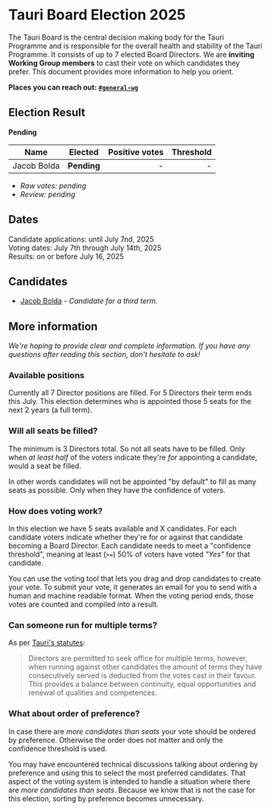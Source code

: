 # Tauri Board Election 2025

<!-- Summary -->

The Tauri Board is the central decision making body for the Tauri Programme and is responsible for the overall health and stability of the Tauri Programme. It consists of up to 7 elected Board Directors.
We are **inviting Working Group members** to cast their vote on which candidates they prefer. This document provides more information to help you orient.

**Places you can reach out: [`#general-wg`][discord-general-wg]**

## Election Result

**Pending**

| Name        |   Elected   | Positive votes | Threshold |
| ----------- | :---------: | -------------: | --------: |
| Jacob Bolda | **Pending** |              - |         - |

-   _Raw votes: pending_
-   _Review: pending_

<!-- TODO: this is all pending applications.

Taking as reference, currently X people have the Discord `working-group` role.
A X turnout for the vote based on that number.

The official end of term for the current Directors is _on July 16th_. Both candidates are uncumbants who have already signed [the Pledge][tcc-plege].

[tcc-plege]: https://dracc.commonsconservancy.org/0016/

-->

## Dates

Candidate applications: until July 7nd, 2025<br>
Voting dates: July 7th through July 14th, 2025<br>
Results: on or before July 16, 2025

## Candidates

-   [Jacob Bolda][jacob-bolda] - _Candidate for a third term._

[jacob-bolda]: Candidates.md#jacob-bolda "Candidates.md - Jacob Bolda"

## More information

_We're hoping to provide clear and complete information. If you have any questions after reading this section, don't hesitate to ask!_

### Available positions

Currently all 7 Director positions are filled. For 5 Directors their term ends this July.
This election determines who is appointed those 5 seats for the next 2 years (a full term).

### Will all seats be filled?

The minimum is 3 Directors total. So not all seats have to be filled. Only when _at least half_ of the voters indicate they're _for_ appointing a candidate, would a seat be filled.

In other words candidates will not be appointed "by default" to fill as many seats as possible. Only when they have the confidence of voters.

### How does voting work?

<!-- TODO: update based on candidate numbers -->

In this election we have 5 seats available and X candidates. For each candidate voters indicate whether they're for or against that candidate becoming a Board Director. Each candidate needs to meet a "confidence threshold", meaning at least (`>=`) 50% of voters have voted _"Yes"_ for that candidate.

You can use the voting tool that lets you drag and drop candidates to create your vote.
To submit your vote, it generates an email for you to send with a human and machine readable format. When the voting period ends, those votes are counted and compiled into a result.

### Can someone run for multiple terms?

As per [Tauri's statutes][statutes-governance]:

> Directors are permitted to seek office for multiple terms, however, when running against other candidates the amount of terms they have consecutively served is deducted from the votes cast in their favour. This provides a balance between continuity, equal opportunities and renewal of qualities and competences.

### What about order of preference?

<!-- TODO: update based on candidate numbers -->

In case there are _more candidates than seats_ your vote should be ordered by preference.
Otherwise the order does not matter and only the confidence threshold is used.

You may have encountered technical discussions talking about ordering by preference and using this to select the most preferred candidates. That aspect of the voting system is intended to handle a situation where there are _more candidates than seats_. Because we know that is not the case for this election, sorting by preference becomes unnecessary.

[discord-general-wg]: https://discord.com/channels/616186924390023171/631158878108909588
[statutes-governance]: https://dracc.commonsconservancy.org/0035/#governance "Statutes of Tauri - Governance"
